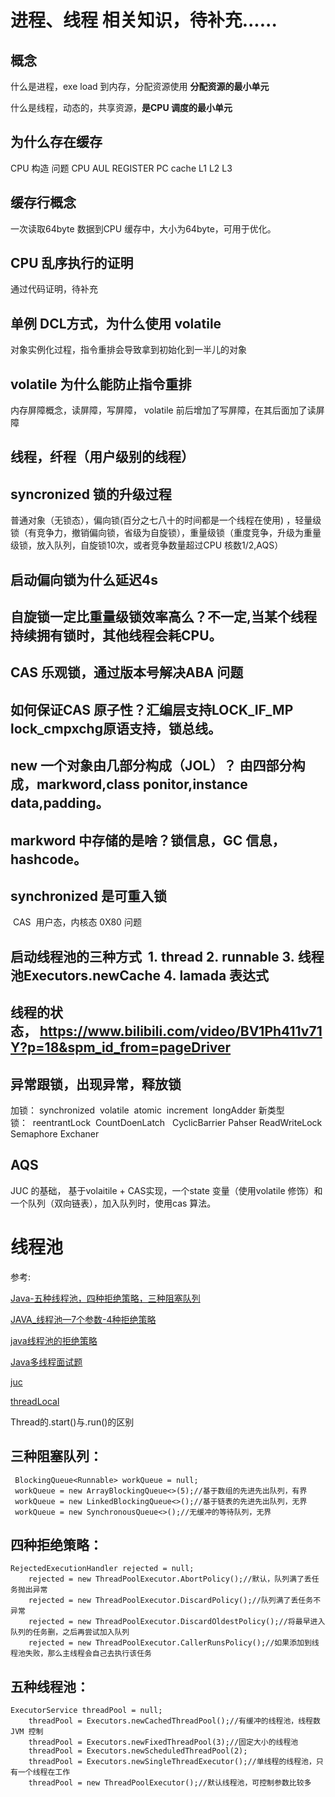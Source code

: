 # 进程、线程 相关知识，待补充......
## 概念
什么是进程，exe load 到内存，分配资源使用 **分配资源的最小单元**

什么是线程，动态的，共享资源，**是CPU 调度的最小单元**

## 为什么存在缓存
CPU 构造 问题 CPU  AUL  REGISTER  PC cache L1 L2 L3 

## 缓存行概念
  一次读取64byte 数据到CPU 缓存中，大小为64byte，可用于优化。

## CPU 乱序执行的证明
通过代码证明，待补充

## 单例 DCL方式，为什么使用 volatile
对象实例化过程，指令重排会导致拿到初始化到一半儿的对象

## volatile 为什么能防止指令重排
内存屏障概念，读屏障，写屏障，
volatile 前后增加了写屏障，在其后面加了读屏障

## 线程，纤程（用户级别的线程）

## syncronized 锁的升级过程
普通对象（无锁态），偏向锁(百分之七八十的时间都是一个线程在使用) ，轻量级锁（有竞争力，撤销偏向锁，省级为自旋锁），重量级锁（重度竞争，升级为重量级锁，放入队列，自旋锁10次，或者竞争数量超过CPU 核数1/2,AQS）

## 启动偏向锁为什么延迟4s

## 自旋锁一定比重量级锁效率高么？不一定,当某个线程持续拥有锁时，其他线程会耗CPU。

## CAS 乐观锁，通过版本号解决ABA 问题

## 如何保证CAS 原子性？汇编层支持LOCK_IF_MP  lock_cmpxchg原语支持，锁总线。

## new 一个对象由几部分构成（JOL）？ 由四部分构成，markword,class ponitor,instance data,padding。

## markword 中存储的是啥？锁信息，GC 信息，hashcode。

## synchronized 是可重入锁
 CAS  用户态，内核态
0X80 问题

## 启动线程池的三种方式  1. thread 2. runnable 3. 线程池Executors.newCache 4. lamada 表达式

## 线程的状态， https://www.bilibili.com/video/BV1Ph411v71Y?p=18&spm_id_from=pageDriver

## 异常跟锁，出现异常，释放锁

加锁： synchronized  volatile  atomic  increment  longAdder
新类型锁：  reentrantLock  CountDoenLatch   CyclicBarrier Pahser ReadWriteLock Semaphore Exchaner 

## AQS
JUC 的基础， 基于volaitile + CAS实现，一个state 变量（使用volatile 修饰）和一个队列（双向链表），加入队列时，使用cas 算法。

# 线程池
参考: 

[Java-五种线程池，四种拒绝策略，三种阻塞队列](https://www.bbsmax.com/A/D854Dvap5E/)

[JAVA_线程池—7个参数-4种拒绝策略](https://www.freesion.com/article/5194525291/)

[java线程池的拒绝策略](https://www.jianshu.com/p/f0506e098c5b)

[Java多线程面试题](https://www.jianshu.com/p/2078db07e0c9)

[juc](https://www.jianshu.com/p/1f19835e05c0)

[threadLocal](https://www.jianshu.com/p/3c5d7f09dfbd)

Thread的.start()与.run()的区别

## 三种阻塞队列：
   ```
    BlockingQueue<Runnable> workQueue = null;
    workQueue = new ArrayBlockingQueue<>(5);//基于数组的先进先出队列，有界
    workQueue = new LinkedBlockingQueue<>();//基于链表的先进先出队列，无界
    workQueue = new SynchronousQueue<>();//无缓冲的等待队列，无界
```

## 四种拒绝策略：
```
RejectedExecutionHandler rejected = null;
    rejected = new ThreadPoolExecutor.AbortPolicy();//默认，队列满了丢任务抛出异常
    rejected = new ThreadPoolExecutor.DiscardPolicy();//队列满了丢任务不异常
    rejected = new ThreadPoolExecutor.DiscardOldestPolicy();//将最早进入队列的任务删，之后再尝试加入队列
    rejected = new ThreadPoolExecutor.CallerRunsPolicy();//如果添加到线程池失败，那么主线程会自己去执行该任务
```

## 五种线程池：
```
ExecutorService threadPool = null;
    threadPool = Executors.newCachedThreadPool();//有缓冲的线程池，线程数 JVM 控制
    threadPool = Executors.newFixedThreadPool(3);//固定大小的线程池
    threadPool = Executors.newScheduledThreadPool(2);
    threadPool = Executors.newSingleThreadExecutor();//单线程的线程池，只有一个线程在工作
    threadPool = new ThreadPoolExecutor();//默认线程池，可控制参数比较多
```
